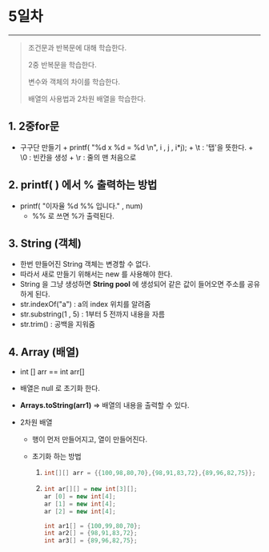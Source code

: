 # 5일차

---

> 조건문과 반복문에 대해 학습한다. 
>
> 2중 반복문을 학습한다. 
>
> 변수와 객체의 차이를 학습한다. 
>
> 배열의 사용법과 2차원 배열을 학습한다. 

## 1. 2중for문
   +  구구단 만들기 
     + printf( "%d x %d  = %d \n", i , j , i*j);
     + \t :  '탭'을 뜻한다. 
     + \0 : 빈칸을 생성
     + \r : 줄의 맨 처음으로 

## 2. printf( ) 에서 % 출력하는 방법
   + printf( "이자율 %d  %% 입니다." , num)
     + %% 로 쓰면 %가 출력된다. 

## 3. String (객체)
   + 한번 만들어진 String 객체는 변경할 수 없다. 
   + 따라서 새로 만들기 위해서는 new 를 사용해야 한다. 
   + String 을 그냥 생성하면 **String pool** 에 생성되어 같은 값이 들어오면 주소를 공유하게 된다. 
   + str.indexOf("a") : a의 index 위치를 알려줌
   + str.substring(1 , 5) : 1부터 5 전까지 내용을 자름 
   + str.trim() : 공백을 지워줌 

## 4. Array (배열)
   + int [] arr     ==    int arr[] 

   + 배열은 null 로 초기화 한다. 

   + **Arrays.toString(arr1)** => 배열의 내용을 출력할 수 있다.

   + 2차원 배열

     + 행이 먼저 만들어지고, 열이 만들어진다. 

     + 초기화 하는 방법 

       1. ``` java
          int[][] arr = {{100,98,80,70},{98,91,83,72},{89,96,82,75}};
          ```

       2. ```java
          int ar[][] = new int[3][];
          ar [0] = new int[4];
          ar [1] = new int[4];
          ar [2] = new int[4];
          
          int ar1[] = {100,99,80,70};
          int ar2[] = {98,91,83,72};
          int ar3[] = {89,96,82,75};
          ```